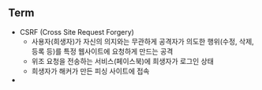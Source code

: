 

## Term
- CSRF (Cross Site Request Forgery)
    - 사용자(희생자)가 자신의 의지와는 무관하게 공격자가 의도한 행위(수정, 삭제, 등록 등)를 특정 웹사이트에 요청하게 만드는 공격
    - 위조 요청을 전송하는 서비스(페이스북)에 희생자가 로그인 상태
    - 희생자가 해커가 만든 피싱 사이트에 접속
- 